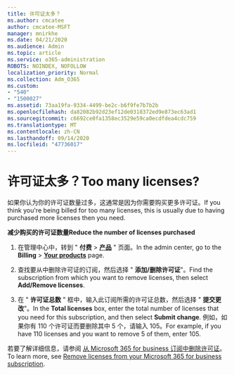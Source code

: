 ```yaml
---
title: 许可证太多？
ms.author: cmcatee
author: cmcatee-MSFT
manager: mnirkhe
ms.date: 04/21/2020
ms.audience: Admin
ms.topic: article
ms.service: o365-administration
ROBOTS: NOINDEX, NOFOLLOW
localization_priority: Normal
ms.collection: Adm_O365
ms.custom:
- "540"
- "1500027"
ms.assetid: 73aa19fa-9334-4499-be2c-b6f9fe7b7b2b
ms.openlocfilehash: da82082b92d23ef12de0318372ed9e873ec63ad1
ms.sourcegitcommit: c6692ce0fa1358ec3529e59ca0ecdfdea4cdc759
ms.translationtype: MT
ms.contentlocale: zh-CN
ms.lasthandoff: 09/14/2020
ms.locfileid: "47736017"
---
```

# <a name="too-many-licenses"></a><span data-ttu-id="59de1-102">许可证太多？</span><span class="sxs-lookup"><span data-stu-id="59de1-102">Too many licenses?</span></span>

<span data-ttu-id="59de1-103">如果你认为你的许可证数量过多，这通常是因为你需要购买更多许可证。</span><span class="sxs-lookup"><span data-stu-id="59de1-103">If you think you're being billed for too many licenses, this is usually due to having purchased more licenses then you need.</span></span>
  
<span data-ttu-id="59de1-104">**减少购买的许可证数量**</span><span class="sxs-lookup"><span data-stu-id="59de1-104">**Reduce the number of licenses purchased**</span></span>
  
1. <span data-ttu-id="59de1-105">在管理中心中，转到 " **付费** \> **[产品](https://go.microsoft.com/fwlink/p/?linkid=842054)** " 页面。</span><span class="sxs-lookup"><span data-stu-id="59de1-105">In the admin center, go to the **Billing** \> **[Your products](https://go.microsoft.com/fwlink/p/?linkid=842054)** page.</span></span>

2. <span data-ttu-id="59de1-106">查找要从中删除许可证的订阅，然后选择 " **添加/删除许可证**"。</span><span class="sxs-lookup"><span data-stu-id="59de1-106">Find the subscription from which you want to remove licenses, then select **Add/Remove licenses**.</span></span>

3. <span data-ttu-id="59de1-107">在 " **许可证总数** " 框中，输入此订阅所需的许可证总数，然后选择 " **提交更改**"。</span><span class="sxs-lookup"><span data-stu-id="59de1-107">In the **Total licenses** box, enter the total number of licenses that you need for this subscription, and then select **Submit change**.</span></span> <span data-ttu-id="59de1-108">例如，如果你有 110 个许可证而要删除其中 5 个，请输入 105。</span><span class="sxs-lookup"><span data-stu-id="59de1-108">For example, if you have 110 licenses and you want to remove 5 of them, enter 105.</span></span>

<span data-ttu-id="59de1-109">若要了解详细信息，请参阅 [从 Microsoft 365 for business 订阅中删除许可证](https://docs.microsoft.com/microsoft-365/commerce/licenses/buy-licenses)。</span><span class="sxs-lookup"><span data-stu-id="59de1-109">To learn more, see [Remove licenses from your Microsoft 365 for business subscription](https://docs.microsoft.com/microsoft-365/commerce/licenses/buy-licenses).</span></span>